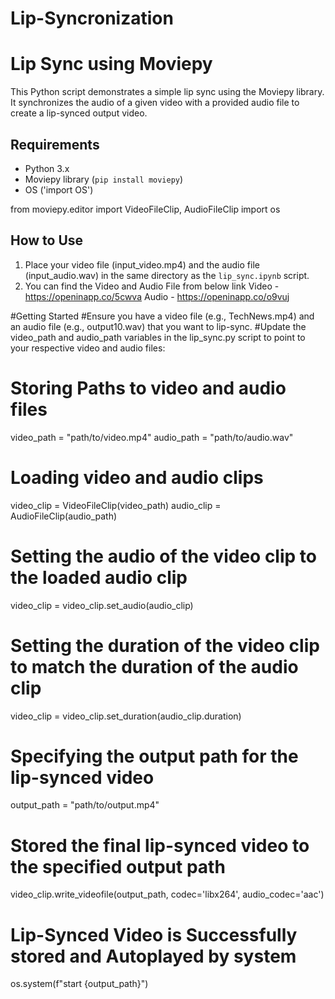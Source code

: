 # Lip-Syncronization

# Lip Sync using Moviepy

This Python script demonstrates a simple lip sync using the Moviepy library. It synchronizes the audio of a given video with a provided audio file to create a lip-synced output video.

## Requirements

- Python 3.x
- Moviepy library (`pip install moviepy`)
- OS ('import OS')

from moviepy.editor import VideoFileClip, AudioFileClip
import os

## How to Use

1. Place your video file (input_video.mp4) and the audio file (input_audio.wav) in the same directory as the `lip_sync.ipynb` script.
2. You can find the Video and Audio File from below link
Video - https://openinapp.co/5cwva
Audio - https://openinapp.co/o9vuj

#Getting Started
#Ensure you have a video file (e.g., TechNews.mp4) and an audio file (e.g., output10.wav) that you want to lip-sync.
#Update the video_path and audio_path variables in the lip_sync.py script to point to your respective video and audio files:

# Storing Paths to video and audio files
video_path = "path/to/video.mp4"
audio_path = "path/to/audio.wav"


# Loading video and audio clips
video_clip = VideoFileClip(video_path)
audio_clip = AudioFileClip(audio_path)


# Setting the audio of the video clip to the loaded audio clip
video_clip = video_clip.set_audio(audio_clip)

# Setting the duration of the video clip to match the duration of the audio clip
video_clip = video_clip.set_duration(audio_clip.duration)

# Specifying the output path for the lip-synced video
output_path = "path/to/output.mp4"

# Stored the final lip-synced video to the specified output path
video_clip.write_videofile(output_path, codec='libx264', audio_codec='aac')                                                                                                                      
# Lip-Synced Video is Successfully stored and Autoplayed by system
os.system(f"start {output_path}")



